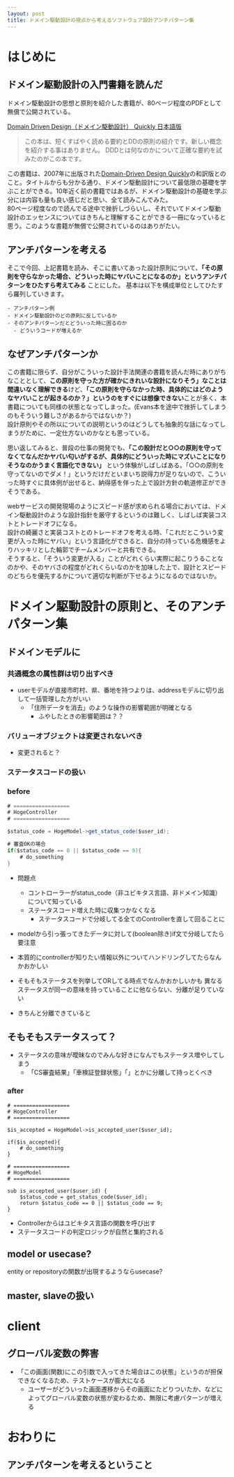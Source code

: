 ```yaml
---
layout: post
title: ドメイン駆動設計の視点から考えるソフトウェア設計アンチパターン集
---
```


# はじめに

## ドメイン駆動設計の入門書籍を読んだ

ドメイン駆動設計の思想と原則を紹介した書籍が、80ページ程度のPDFとして無償で公開されている。

[Domain Driven Design（ドメイン駆動設計） Quickly 日本語版](https://www.infoq.com/jp/minibooks/domain-driven-design-quickly)

> この本は、短くすばやく読める要約とDDの原則の紹介です。新しい概念を紹介する事はありません。 DDDとは何なのかについて正確な要約を試みたのがこの本です。

この書籍は、2007年に出版された[Domain-Driven Design Quickly](http://www.lulu.com/shop/floyd-marinescu-and-abel-avram/domain-driven-design-quickly/paperback/product-2117794.html)の和訳版とのこと。タイトルからも分かる通り、ドメイン駆動設計について最低限の基礎を学ぶことができる。10年近く前の書籍ではあるが、ドメイン駆動設計の基礎を学ぶ分には内容も量も良い感じだと思い、全て読みこんでみた。  
80ページ程度なので読んでる途中で挫折しづらいし、それでいてドメイン駆動設計のエッセンスについてはきちんと理解することができる一冊になっていると思う。このような書籍が無償で公開されているのはありがたい。

## アンチパターンを考える

そこで今回、上記書籍を読み、そこに書いてあった設計原則について、**「その原則を守らなかった場合、どういった時にヤバいことになるのか」というアンチパターンをひたすら考えてみる** ことにした。
基本は以下を構成単位としてひたすら羅列していきます。

```
- アンチパターン例
- ドメイン駆動設計のどの原則に反しているか
- そのアンチパターンだとどういった時に困るのか
  - どういうコードが増えるか
```

## なぜアンチパターンか

この書籍に限らず、自分がこういった設計手法関連の書籍を読んだ時にありがちなこととして、**この原則を守った方が確かにきれいな設計になりそう」なことは間違いなく理解できる**けど、**「この原則を守らなかった時、具体的にはどのようなヤバいことが起きるのか？」というのをすぐには想像できない**ことが多く、本書籍についても同様の状態となってしまった。(Evans本を途中で挫折してしまうのもそういう難しさがあるからではないか？)  
設計原則やその所以についての説明というのはどうしても抽象的な話になってしまうがために、一定仕方ないのかなとも思っている。

思い返してみると、普段の仕事の開発でも、**「この設計だと○○の原則を守ってなくてなんだかヤバい匂いがするが、具体的にどういった時にマズいことになりそうなのかうまく言語化できない」** という体験がしばしばある。「○○の原則を守ってないのでダメ！」というだけだといまいち説得力が足りないので、こういった時すぐに具体例が出せると、納得感を伴った上で設計方針の軌道修正ができそうである。

webサービスの開発現場のようにスピード感が求められる場合においては、ドメイン駆動設計のような設計指針を厳守するというのは難しく、しばしば実装コストとトレードオフになる。  
設計の綺麗さと実装コストとのトレードオフを考える時、「これだとこういう変更が入った時にヤバい」という言語化ができると、自分の持っている危機感をよりハッキリとした輪郭でチームメンバーと共有できる。  
そうすると、「そういう変更が入る」ことがどれくらい実際に起こりうることなのかや、そのヤバさの程度がどれくらいなのかを加味した上で、設計とスピードのどちらを優先するかについて適切な判断が下せるようになるのではないか。

# ドメイン駆動設計の原則と、そのアンチパターン集

## ドメインモデルに

### 共通概念の属性群は切り出すべき

- userモデルが直接市町村、県、番地を持つよりは、addressモデルに切り出して一括管理した方がいい
    - 「住所データを消去」のような操作の影響範囲が明確となる
        - ふやしたときの影響範囲は？？

### バリューオブジェクトは変更されないべき

- 変更されると？

### ステータスコードの扱い

### before


```java
# ==================
# HogeController
# ==================

$status_code = HogeModel->get_status_code($user_id);

# 審査OKの場合
if($status_code == 0 || $status_code == 9){
    # do_something
}

```

- 問題点
    - コントローラーがstatus_code（非ユビキタス言語、非ドメイン知識）について知っている
    - ステータスコード増えた時に収集つかなくなる
        - ステータスコードで分岐してる全てのControllerを直して回ることに

- modelから引っ張ってきたデータに対して(boolean除き)if文で分岐してたら要注意
- 本質的にcontrollerが知りたい情報以外についてハンドリングしてたらなんかおかしい
- そもそもステータスを列挙してORしてる時点でなんかおかしいかも
異なるステータスが同一の意味を持っていることに他ならない、分離が足りていない
- きちんと分離できていると

## そもそもステータスって？

- ステータスの意味が曖昧なのでみんな好きになんでもステータス増やしてしまう
    - 「CS審査結果」「車検証登録状態」「」とかに分離して持っとくべき


### after

```
# ==================
# HogeController
# ==================

$is_accepted = HogeModel->is_accepted_user($user_id);

if($is_accepted){
    # do_something
}

# ==================
# HogeModel
# ==================

sub is_accepted_user($user_id) {
    $status_code = get_status_code($user_id);
    return $status_code == 0 || $status_code == 9;
}
```

- Controllerからはユビキタス言語の関数を呼び出す
- ステータスコードの判定ロジックが自然と集約される

## model or usecase?

entity or repositoryの関数が出現するようならusecase?

## master, slaveの扱い

# client

## グローバル変数の弊害

- 「この画面(関数)にこの引数で入ってきた場合はこの状態」というのが担保できなくなるため、テストケースが膨大になる
    - ユーザーがどういった画面遷移からその画面にたどりついたか、などによってグローバル変数の状態が変わるため、無限に考慮パターンが増える

# おわりに

## アンチパターンを考えるということ
